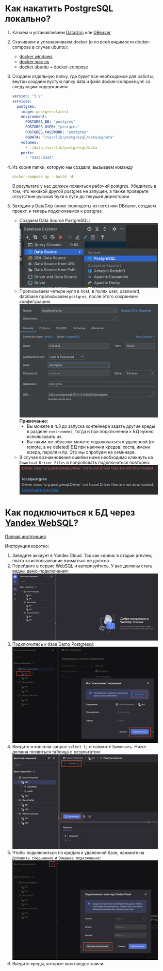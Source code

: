 # Как накатить PostgreSQL локально?

1. Качаем и устанавливаем [DataGrip](https://www.jetbrains.com/datagrip/download/) или [DBeaver](https://dbeaver.io/download/)
2. Скачиваем и устанавливаем docker (и по всей видимости docker-compose в случае ubuntu):
   - [docker windows](https://docs.docker.com/desktop/windows/install/)
   - [docker mac os](https://docs.docker.com/desktop/mac/install/)
   - [docker ubuntu](https://docs.docker.com/engine/install/ubuntu/) + [docker-compose](https://docs.docker.com/compose/install/)
3. Создаем отдельную папку, где будет все необходимое для работы, внутри создаем пустую папку data и файл docker-compose.yml со следующим содержанием
    
    ```yaml
    version: "3.9"
    services:
      postgres:
        image: postgres:latest
        environment:
          POSTGRES_DB: "postgres"
          POSTGRES_USER: "postgres"
          POSTGRES_PASSWORD: "postgres"
          PGDATA: "/var/lib/postgresql/data/pgdata"
        volumes:
          - ./data:/var/lib/postgresql/data
        ports:
          - "5432:5432"
    ``` 
4. Из корня папки, которую мы создали, вызываем команду
    
    ```yaml
    docker-compose up --build -d
    ```
    
    В результате у нас должен появиться рабочий postgres.
    Убедитесь в том, что никакой другой postgres не запущен, а также проверьте отсутствие русских букв в пути до текущей директории
    
5. Заходим в DataGrip (ниже скриншоты из него) или DBeaver, создаем проект, и теперь подключаемся к postgres:
   - Создаем Data Source PostgreSQL:
   ![Create Data Source](./img/img0_add_datasource.png)
   - Прописываем четыре нуля в host, в полях user, password, database прописываем `postgres`, после этого сохраняем конфигурацию
   ![Fill Creds](./img/img1_fill_creds.png)
   **Примечание:**
     - Вы можете в п.3 до запуска контейнера задать другие креды в разделе `environment`, тогда и при подключении к БД нужно использовать их.
     - Вы таким же образом можете подключаться к удаленной (от remote, а не deleted) БД при наличии кредов: хоста, имени юзера, пароля и пр. Это мы опробуем на семинаре.
   - В случае возникновения ошибки ниже необходимо кликнуть на `Download Driver Files` и попробовать подключиться повторно.
   ![Driver Error](./img/img2_driver_error.png)

# Как подключиться к БД через [Yandex WebSQL](https://cloud.yandex.ru/ru/docs/websql/)?

[Полная инструкция](https://cloud.yandex.ru/ru/docs/websql/quickstart)

Инструкция коротко:

1. Заведите аккаунт в Yandex Cloud. Так как сервис в стадии preview, плата за использование взиматься не должна.
2. Перейдите в сервис [WebSQL](https://websql.cloud.yandex.ru/) и авторизуйтесь. У вас должны стать видны демо-подключения:
   ![WebSQL Preview](./img/img3_websql_preview.png)
3. Подключитесь к базе Demo Postgresql:
   ![WebSQL Fill Creds](./img/img4_websql_fill_creds.png)
4. Введите в консоли запрос `select 1;` и нажмите `Выполнить`. Ниже должна появиться таблица с результатом:
   ![WebSQL Query](./img/img5_websql_query.png)
5. Чтобы подключиться по кредам к удаленной базе, нажмите на `Добавить соединение` и `Внешнее подключение`:
   ![WebSQL Remote Connection](./img/img6_websql_remote_connection.png)
6. Введите креды, которые вам предоставили.

